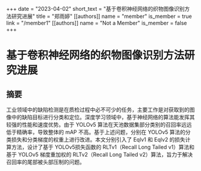 +++
date = "2023-04-02"
short_text = "基于卷积神经网络的织物图像识别方法研究进展"
title = "郑雨婷"
[[authors]]
    name = "member"
    is_member = true
    link = "/member1"
[[authors]]
    name = "Not a Member"
    is_member = false
+++




# 基于卷积神经网络的织物图像识别方法研究进展

## 摘要

工业领域中的缺陷检测是在质检过程中必不可少的任务，主要工作是对获取到的图像中的缺陷目标进行分类和定位。深度学习领域中，基于神经网络的算法能发挥其较强的性能和速度优势。由于 YOLOv5 算法在天池数据集部分类别的召回率远远低于精确率，导致整体的 mAP 不高。基于上述问题，分别在 YOLOv5 算法的分类损失和分类梯度的权重上进行改进。本文分别引入了 Eqlv1 和 Eqlv2 的损失计算方法，设计了基于 YOLOv5损失函数的 RLTv1（Recall Long Tailed v1）算法和基于 YOLOv5 梯度重加权的 RLTv2（Recall Long Tailed v2）算法，旨力于解决召回率的尾部被头部压制的问题。
